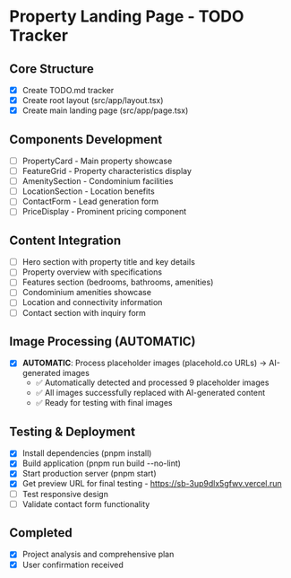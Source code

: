 # Property Landing Page - TODO Tracker

## Core Structure
- [x] Create TODO.md tracker
- [x] Create root layout (src/app/layout.tsx)
- [x] Create main landing page (src/app/page.tsx)

## Components Development
- [ ] PropertyCard - Main property showcase
- [ ] FeatureGrid - Property characteristics display
- [ ] AmenitySection - Condominium facilities
- [ ] LocationSection - Location benefits
- [ ] ContactForm - Lead generation form
- [ ] PriceDisplay - Prominent pricing component

## Content Integration
- [ ] Hero section with property title and key details
- [ ] Property overview with specifications
- [ ] Features section (bedrooms, bathrooms, amenities)
- [ ] Condominium amenities showcase
- [ ] Location and connectivity information
- [ ] Contact section with inquiry form

## Image Processing (AUTOMATIC)
- [x] **AUTOMATIC**: Process placeholder images (placehold.co URLs) → AI-generated images
  - ✅ Automatically detected and processed 9 placeholder images
  - ✅ All images successfully replaced with AI-generated content
  - ✅ Ready for testing with final images

## Testing & Deployment
- [x] Install dependencies (pnpm install)
- [x] Build application (pnpm run build --no-lint)
- [x] Start production server (pnpm start)
- [x] Get preview URL for final testing - https://sb-3up9dlx5gfwv.vercel.run
- [ ] Test responsive design
- [ ] Validate contact form functionality

## Completed
- [x] Project analysis and comprehensive plan
- [x] User confirmation received
